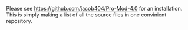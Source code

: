 Please see https://github.com/jacob404/Pro-Mod-4.0 for an installation.
This is simply making a list of all the source files in one convinient repository.
